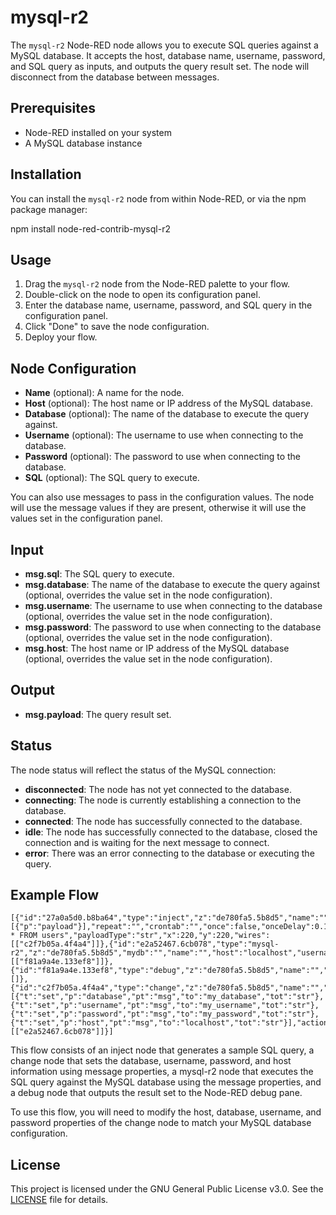 # mysql-r2

The `mysql-r2` Node-RED node allows you to execute SQL queries against a MySQL database. It accepts the host, database name, username, password, and SQL query as inputs, and outputs the query result set.  The node will disconnect from the database between messages.

## Prerequisites

- Node-RED installed on your system
- A MySQL database instance

## Installation

You can install the `mysql-r2` node from within Node-RED, or via the npm package manager:

npm install node-red-contrib-mysql-r2


## Usage

1. Drag the `mysql-r2` node from the Node-RED palette to your flow.
2. Double-click on the node to open its configuration panel.
3. Enter the database name, username, password, and SQL query in the configuration panel.
4. Click "Done" to save the node configuration.
5. Deploy your flow.

## Node Configuration

- **Name** (optional): A name for the node.
- **Host** (optional): The host name or IP address of the MySQL database.
- **Database** (optional): The name of the database to execute the query against.
- **Username** (optional): The username to use when connecting to the database.
- **Password** (optional): The password to use when connecting to the database.
- **SQL** (optional): The SQL query to execute.

You can also use messages to pass in the configuration values. The node will use the message values if they are present, otherwise it will use the values set in the configuration panel.

## Input

- **msg.sql**: The SQL query to execute.
- **msg.database**: The name of the database to execute the query against (optional, overrides the value set in the node configuration).
- **msg.username**: The username to use when connecting to the database (optional, overrides the value set in the node configuration).
- **msg.password**: The password to use when connecting to the database (optional, overrides the value set in the node configuration).
- **msg.host**: The host name or IP address of the MySQL database (optional, overrides the value set in the node configuration).

## Output

- **msg.payload**: The query result set.

## Status

The node status will reflect the status of the MySQL connection:

- **disconnected**: The node has not yet connected to the database.
- **connecting**: The node is currently establishing a connection to the database.
- **connected**: The node has successfully connected to the database.
- **idle**: The node has successfully connected to the database, closed the connection and is waiting for the next message to connect.
- **error**: There was an error connecting to the database or executing the query.


## Example Flow
    [{"id":"27a0a5d0.b8ba64","type":"inject","z":"de780fa5.5b8d5","name":"","props":[{"p":"payload"}],"repeat":"","crontab":"","once":false,"onceDelay":0.1,"topic":"","payload":"SELECT * FROM users","payloadType":"str","x":220,"y":220,"wires":[["c2f7b05a.4f4a4"]]},{"id":"e2a52467.6cb078","type":"mysql-r2","z":"de780fa5.5b8d5","mydb":"","name":"","host":"localhost","username":"","password":"","sql":"","x":570,"y":220,"wires":[["f81a9a4e.133ef8"]]},{"id":"f81a9a4e.133ef8","type":"debug","z":"de780fa5.5b8d5","name":"","active":true,"tosidebar":true,"console":false,"tostatus":false,"complete":"payload","targetType":"msg","statusVal":"","statusType":"auto","x":830,"y":220,"wires":[]},{"id":"c2f7b05a.4f4a4","type":"change","z":"de780fa5.5b8d5","name":"","rules":[{"t":"set","p":"database","pt":"msg","to":"my_database","tot":"str"},{"t":"set","p":"username","pt":"msg","to":"my_username","tot":"str"},{"t":"set","p":"password","pt":"msg","to":"my_password","tot":"str"},{"t":"set","p":"host","pt":"msg","to":"localhost","tot":"str"}],"action":"","property":"","from":"","to":"","reg":false,"x":390,"y":220,"wires":[["e2a52467.6cb078"]]}]

This flow consists of an inject node that generates a sample SQL query, a change node that sets the database, username, password, and host information using message properties, a mysql-r2 node that executes the SQL query against the MySQL database using the message properties, and a debug node that outputs the result set to the Node-RED debug pane.

To use this flow, you will need to modify the host, database, username, and password properties of the change node to match your MySQL database configuration.

## License

This project is licensed under the GNU General Public License v3.0. See the [LICENSE](LICENSE) file for details.
